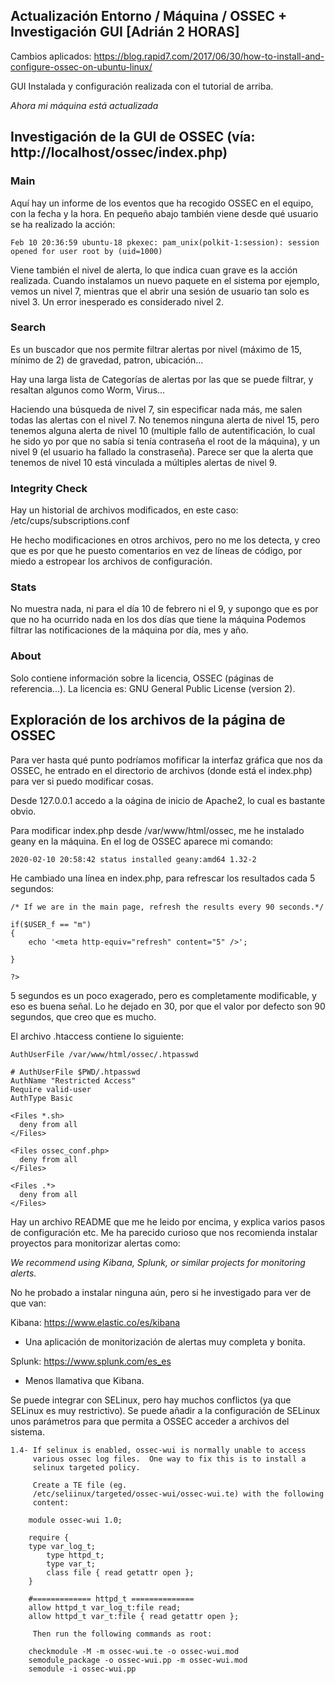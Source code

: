 ## Actualización Entorno / Máquina / OSSEC + Investigación GUI [Adrián 2 HORAS] ####

Cambios aplicados: https://blog.rapid7.com/2017/06/30/how-to-install-and-configure-ossec-on-ubuntu-linux/

GUI Instalada y configuración realizada con el tutorial de arriba.

*Ahora mi máquina está actualizada*

## Investigación de la GUI de OSSEC (vía: http://localhost/ossec/index.php)

### Main

Aquí hay un informe de los eventos que ha recogido OSSEC en el equipo, con la fecha y la hora. En pequeño
abajo también viene desde qué usuario se ha realizado la acción:

`Feb 10 20:36:59 ubuntu-18 pkexec: pam_unix(polkit-1:session): session opened for user root by (uid=1000)`

Viene también el nivel de alerta, lo que indica cuan grave es la acción realizada. Cuando instalamos un nuevo
paquete en el sistema por ejemplo, vemos un nivel 7, mientras que el abrir una sesión de usuario tan solo es 
nivel 3. Un error inesperado es considerado nivel 2.

### Search

Es un buscador que nos permite filtrar alertas por nivel (máximo de 15, mínimo de 2) de gravedad, patron,
ubicación... 

Hay una larga lista de Categorías de alertas por las que se puede filtrar, y resaltan algunos como Worm, Virus...

Haciendo una búsqueda de nivel 7, sin especificar nada más, me salen todas las alertas con el nivel 7. No tenemos
ninguna alerta de nivel 15, pero tenemos alguna alerta de nivel 10 (multiple fallo de autentificación, lo cual 
he sido yo por que no sabía si tenía contraseña el root de la máquina), y un nivel 9 (el usuario ha fallado la 
constraseña). Parece ser que la alerta que tenemos de nivel 10 está vinculada a múltiples alertas de nivel 9.

### Integrity Check

Hay un historial de archivos modificados, en este caso: /etc/cups/subscriptions.conf

He hecho modificaciones en otros archivos, pero no me los detecta, y creo que es por que he puesto comentarios
en vez de líneas de código, por miedo a estropear los archivos de configuración.

### Stats

No muestra nada, ni para el día 10 de febrero ni el 9, y supongo que es por que no ha ocurrido nada en los dos 
días que tiene la máquina Podemos filtrar las notificaciones de la máquina por día, mes y año.

### About

Solo contiene información sobre la licencia, OSSEC (páginas de referencia...). La licencia es: GNU General 
Public License (version 2).

## Exploración de los archivos de la página de OSSEC

Para ver hasta qué punto podríamos mofificar la interfaz gráfica que nos da OSSEC, he entrado en el 
directorio de archivos (donde está el index.php) para ver si puedo modificar cosas.

Desde 127.0.0.1 accedo a la oágina de inicio de Apache2, lo cual es bastante obvio. 

Para modificar index.php desde /var/www/html/ossec, me he instalado geany en la máquina. En el log
de OSSEC aparece mi comando: 

`2020-02-10 20:58:42 status installed geany:amd64 1.32-2`

He cambiado una línea en index.php, para refrescar los resultados cada 5 segundos:

```
/* If we are in the main page, refresh the results every 90 seconds.*/

if($USER_f == "m")
{
	echo '<meta http-equiv="refresh" content="5" />';
	
}

?>
```

5 segundos es un poco exagerado, pero es completamente modificable, y eso es buena señal. Lo he dejado en 30, por
que el valor por defecto son 90 segundos, que creo que es mucho.

El archivo .htaccess contiene lo siguiente:

```
AuthUserFile /var/www/html/ossec/.htpasswd

# AuthUserFile $PWD/.htpasswd
AuthName "Restricted Access"
Require valid-user
AuthType Basic

<Files *.sh>
  deny from all
</Files>

<Files ossec_conf.php>
  deny from all
</Files>

<Files .*>
  deny from all
</Files>
```

Hay un archivo README que me he leido por encima, y explica varios pasos de configuración etc. Me ha parecido
curioso que nos recomienda instalar proyectos para monitorizar alertas como:

*We recommend using Kibana, Splunk, or similar projects for monitoring alerts.*

No he probado a instalar ninguna aún, pero si he investigado para ver de que van:

Kibana: https://www.elastic.co/es/kibana

- Una aplicación de monitorización de alertas muy completa y bonita.

Splunk: https://www.splunk.com/es_es

- Menos llamativa que Kibana.

Se puede integrar con SELinux, pero hay muchos conflictos (ya que SELinux es muy restrictivo). Se puede
añadir a la configuración de SELinux unos parámetros para que permita a OSSEC acceder a archivos del sistema.

```
1.4- If selinux is enabled, ossec-wui is normally unable to access 
     various ossec log files.  One way to fix this is to install a 
     selinux targeted policy.

     Create a TE file (eg. 
     /etc/seliinux/targeted/ossec-wui/ossec-wui.te) with the following 
     content:

    module ossec-wui 1.0;

    require {
	type var_log_t;
        type httpd_t;
        type var_t;
        class file { read getattr open };
    }

    #============= httpd_t ==============
    allow httpd_t var_log_t:file read;
    allow httpd_t var_t:file { read getattr open };

     Then run the following commands as root:

    checkmodule -M -m ossec-wui.te -o ossec-wui.mod
    semodule_package -o ossec-wui.pp -m ossec-wui.mod
    semodule -i ossec-wui.pp 
```
